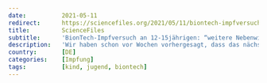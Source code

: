 ```yaml
---
date:          2021-05-11
redirect:      https://sciencefiles.org/2021/05/11/biontech-impfversuch-an-12-15jahrigen-weitere-nebenwirkungen-werden-nach-der-impfung-bekannt/
title:         ScienceFiles
subtitle:      'BionTech-Impfversuch an 12-15jährigen: “weitere Nebenwirkungen werden nach der Impfung bekannt”'
description:   'Wir haben schon vor Wochen vorhergesagt, dass das nächste Kapitel der kollektiven Manie, die westliche Gesellschaften derzeit durchleben, die Impfung von Kindern und Jugendlichen gegen COVID-19 umfassen wird. Der großflächige Versuch, natürliche Immunreaktionen auf SARS-CoV-2 möglichst zu verhindern, geht in die nächste Runde. Nach Kanada hat nun auch die US-amerikanische Federal Drug Administration (FDA) dem…'
country:       [DE]
categories:    [Impfung]
tags:          [kind, jugend, biontech]
---
```

